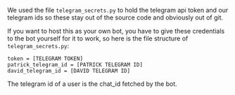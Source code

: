 We used the file `telegram_secrets.py` to hold the telegram api token and our telegram ids
so these stay out of the source code and obviously out of git.

If you want to host this as your own bot, you have to give these credentials to the bot yourself
for it to work, so here is the file structure of `telegram_secrets.py`:


`token = [TELEGRAM TOKEN]`<br>
`patrick_telegram_id = [PATRICK TELEGRAM ID]`<br>
`david_telegram_id = [DAVID TELEGRAM ID]`

The telegram id of a user is the chat_id fetched by the bot.